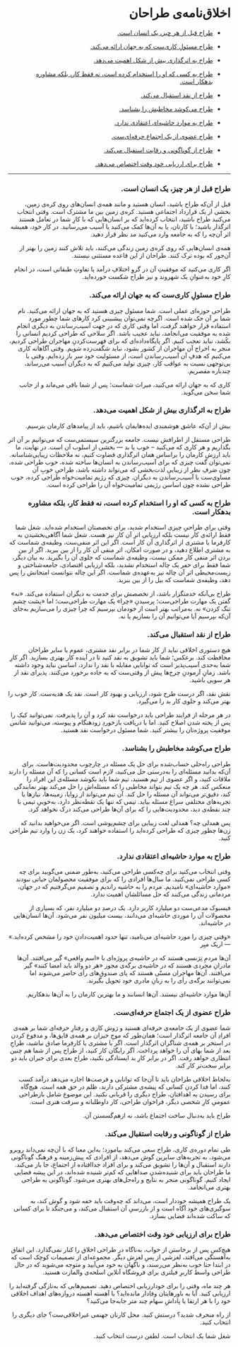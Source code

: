 <div dir="rtl">

# اخلاق‌نامه‌ی طراحان

* ‫[طراح قبل از هر چیز، یک انسان است.](#طراح-قبل-از-هر-چیز-یک-انسان-است)‬

* ‫[طراح مسئولِ کاری‌ست که به جهان ارائه می‌کند.](#طراح-مسئول%D9%90-کاریست-که-به-جهان-ارائه-میکند)‬

* ‫[طراح به اثرگذاری بیش از شکل اهمیت می‌دهد.](#طراح-به-اثرگذاری-بیش-از-شکل-اهمیت-میدهد)‬

* ‫[طراح به کسی که او را استخدام کرده است، نه فقط کار، بلکه مشاوره بدهکار است.](#طراح-به-کسی-که-او-را-استخدام-کرده-است-نه-فقط-کار-بلکه-مشاوره-بدهکار-است)‬

* ‫[طراح از نقد استقبال می‌کند.](#طراح-از-نقد-استقبال-میکند)‬

* [طراح می‌کوشد مخاطبش را بشناسد.](#طراح-میکوشد-مخاطبش-را-بشناسد)‬

* ‫[طراح به موارد حاشیه‌ای اعتقادی ندارد.](#طراح-به-موارد-حاشیهای-اعتقادی-ندارد)‬

* ‫[طراح عضوی از یک اجتماع حرفه‌ای‌ست.](#طراح-عضوی-از-یک-اجتماع-حرفهایست)

* [طراح از گوناگونی و رقابت استقبال می‌کند.](#طراح-از-گوناگونی-و-رقابت-استقبال-میکند)

* [طراح برای ارزیابی خود وقت اختصاص می‌دهد.](#طراح-برای-ارزیابی-خود-وقت-اختصاص-میدهد)‬


***


### طراح قبل از هر چیز، یک انسان است.‬

‫قبل از آن‌که طراح باشید، انسان هستید و مانند همه‌ی انسان‌های روی کره‌ی زمین، بخشی از یک قرارداد اجتماعی هستید. کره‌ی زمین بین ما مشترک است. وقتی انتخاب می‌کنید طراح باشید، انتخاب کرده‌اید که بر انسان‌هایی که با کارِ شما در تعامل هستند اثرگذار باشید؛ با کارتان، یا به آن‌ها کمک می‌کنید یا آسیب می‌رسانید. در کار خود، همیشه اثر آن‌چه را که به جامعه وارد می‌کنید مد نظر قرار دهید.‬

‫همه‌ی انسان‌هایی که روی کره‌ی زمین زندگی می‌کنند، باید تلاش کنند زمین را بهتر از آن‌جور که بوده ترک کنند. طراحان از این قاعده مستثنی نیستند.‬

‫اگر کاری می‌کنید که موفقیتِ آن در گروِ اختلافِ درآمد یا تفاوتِ طبقاتی است، در انجام کارِ خود به‌عنوانِ یک شهروند و نیز طراح شکست خورده‌اید.‬

### طراح مسئولِ کاری‌ست که به جهان ارائه می‌کند.‬

‫طراحی حوزه‌ای عملی است. شما مسئول چیزی هستید که به جهان ارائه می‌کنید. نام شما بر آن حک شده است. اگرچه نمی‌توان پیشبینی کرد کارهای شما چطور مورد استفاده قرار خواهند گرفت، اما وقتی کاری که در جهت آسیب‌رساندن به دیگری انجام شده به موفقیت می‌انجامد، نباید عجیب باشد. اگر سلاحی که طراحی کردیم انسانی را بکُشد، نباید تعجب کنیم. اگر پایگاه‌داده‌ای که برای فهرست‌کردنِ مهاجران طراحی کردیم، منجر به اخراج آن مهاجران از کشور بشود، نباید شگفت‌زده شویم. وقتی آگاهانه کاری می‌کنیم که هدفِ آن آسیب‌رساندن است، از مسئولیت خود سر باز زده‌ایم. وقتی با بی‌توجهی نسبت به عواقب کار، چیزی تولید می‌کنیم که به دیگران آسیب می‌رساند، چندباره مقصریم.‬

‫کاری که به جهان ارائه می‌کنید، میراث شماست؛ پس از شما باقی می‌ماند و از جانب شما سخن می‌گوید.‬

### طراح به اثرگذاری بیش از شکل اهمیت می‌دهد.‬

‫بیش از آن‌که عاشق هوشمندی ایده‌هایمان باشیم، باید از پیامدهای کارمان بترسیم.‬

‫طراحی مستقل از اطرافش نیست. جامعه بزرگترین سیستمی‌ست که می‌توانیم بر آن اثر بگذاریم و هر کاری که می‌کنید – خوب یا بد — بخشی از اسلوب آن است. در نهایت، ما باید ارزش کارمان را براساس همان اثرگذاری قضاوت کنیم، نه ملاحظات زیبایی‌شناسانه. نمی‌توان گفت چیزی که برای آسیب‌رساندن به انسان‌ها ساخته شده، خوب طراحی شده، چون صَرفِ نظر از زیباییِ لذت‌بخشی که می‌تواند داشته باشد، طراحیِ خوبِ آن مساوی‌ست با آسیب‌رساندن به دیگران. چیزی که رژیم تمامیت‌خواه طراحی کرده، خوب طراحی نشده چون اساسن رژیمی تمامیت‌خواه آن را طراحی کرده است.‬

### طراح به کسی که او را استخدام کرده است، نه فقط کار، بلکه مشاوره بدهکار است.‬

‫وقتی برای طراحیِ چیزی استخدام شدید، برای تخصصتان استخدام شده‌اید. شغل شما فقط ارائه‌ی کار نیست بلکه ارزیابی اثرِ آن کار نیز هست. شغل شما آگاهی‌بخشیدن به کارفرما یا مشتری از اثرگذاری آن کار است. اگر این اثر منفی‌ست، وظیفه‌ی شماست که به مشتری اطلاع دهید، و در صورت امکان، اثر منفی آن کار را از بین ببرید. اگر از بین بردن اثر منفی کار ممکن نیست، وظیفه‌ی شماست که جلوی آن را بگیرید. به بیان دیگر، شما فقط برای حفر یک چاله استخدام نشدید، بلکه ارزیابی اقتصادی، جامعه‌شناختی و زیست‌محیطی اثر آن چاله نیز به‌عهده‌ی شماست. اگر این چاله نتوانست امتحانش را پس دهد، وظیفه‌ی شماست که بیل را از بین ببرید.‬

‫طراح بی‌آنکه خدمتگزار باشد، از تخصصش برای خدمت به دیگران استفاده می‌کند. «نه» گفتن یک مهارت طراحی‌ست؛ پرسیدنِ «چرا» یک مهارت طراحی‌ست؛ اما «پشت چشم تنگ کردن» نه. به‌مراتب بهتر است از خودمان بپرسیم که چرا چیزی را می‌سازیم به‌جای آن‌که بپرسیم آیا می‌توانیم آن را بسازیم یا نه.‬

### طراح از نقد استقبال می‌کند.‬

‫هیچ دستوری اخلاقی نباید از کار شما در برابر نقد مشتری، عموم یا سایر طراحان محافظت کند. برعکس؛ شما باید تشویق به نقد کنید تا در آینده کار بهتری بسازید. اگر کارِ شما به‌حدی آسیب‌پذیر است که توانایی مقابله با نقد را ندارد، اساسن نباید وجود داشته باشد. زمانِ آزمودنِ چرخ‌ها پیش از وقتی‌ست که به جاده برخورد می‌کنند. پذیرای نقد از هر سویی باشید.‬

‫نقش نقد، اگر درست طرح شود، ارزیابی و بهبود کار است. نقد یک هدیه‌ست. کار خوب را بهتر می‌کند و جلوی کار بد را می‌گیرد.‬

‫در هر مرحله از فرایند طراحی باید درخواست نقد کرد و آن را پذیرفت. نمی‌توانید کیک را پس از پخته شدن اصلاح کنید. اما با دریافت بازخوردِ زودهنگام و پیوسته، می‌توانید شانس موفقیت پروژه‌تان را بیشتر کنید. شما مسئول درخواست نقد هستید.‬

### طراح می‌کوشد مخاطبش را بشناسد.‬

‫طراحی راه‌حلی حساب‌شده برای حل یک مسئله در چارچوب محدودیت‌هاست. برای آن‌که بدانید مسئله‌ای را به‌درستی حل می‌کنید، لازم است کسانی را که آن مسئله را دارند ملاقات کنید، و اگر عضوی از تیم هستید، تیم شما باید بکوشد مسئله‌ی این افراد را منعکس کند. هر چه یک تیم بتواند مخاطبی را که مسئله‌اش را حل می‌کند بهتر نمایندگی کند، دقیق‌تر می‌تواند آن مسئله را حل کند. آن تیم می‌تواند از زوایا، زمینه‌ها، نیازها یا تجربه‌های مختلفی سراغ مسئله بیاید. تیمی که تنها یک نقطه‌نظر دارد، به‌خوبیِ تیمی با چند نقطه‌ی دید، محدودیت‌هایی را که برای آن‌ها طراحی می‌کند درک نخواهد کرد.‬

‫پس همدلی چه؟ همدلی لغت زیبایی برای چشم‌پوشی است. اگر می‌خواهید بدانید که زن‌ها چطور چیزی که طراحی کرده‌اید را استفاده خواهند کرد، یک زن را وارد تیم طراحی کنید.‬

### طراح به موارد حاشیه‌ای اعتقادی ندارد.‬

‫وقتی انتخاب می‌کنید برای چه‌کسی طراحی می‌کنید، به‌طور ضمنی می‌گویید برای چه کسی طراحی نمی‌کنید. ما سال‌ها افرادی را که برای موفقیت محصولمان حیاتی نبودند «موارد حاشیه‌ای» نامیدیم. مردم را به حاشیه راندیم و تصمیم می‌گرفتیم که در جهان، مردمانی زندگی می‌کنند که حل مسائلشان اهمیت ندارد.‬

‫فیسبوک مدعی‌ست دو میلیارد کاربر دارد. یک درصدِ دو میلیارد نفر، که بسیاری از محصولات آن را موردی حاشیه‌ای می‌دانند، بیست میلیون نفر می‌شود. آن‌ها انسان‌هایی در حاشیه‌اند.‬

‫«وقتی چیزی را مورد حاشیه‌ای می‌نامید، تنها حدود اهمیت‌دادنِ خود را مشخص کرده‌اید.» — اریک میِر‬

‫آن‌ها مردمِ تِرَنسی هستند که در حاشیه‌ی پروژه‌ای با «اسم واقعی» گیر می‌افتند. آن‌ها مادرانِ مجردی هستند که در حاشیه‌ی برگه‌ی مجوز «هر دو والد باید امضا کنند» گیر می‌افتند. آن‌ها مهاجران مسنّی هستند که پای صندوق‌های رأی حاضر می‌شوند اما نمی‌توانند برگه‌ی رأی را به زبانِ مادری خود تحویل بگیرند.‬

‫آن‌ها موارد حاشیه‌ای نیستند. آن‌ها انسانند و ما بهترین کارمان را به آن‌ها بدهکاریم.‬

### طراح عضوی از یک اجتماع حرفه‌ای‌ست.‬

‫شما عضوی از یک جامعه‌ی حرفه‌ای هستید و رَوش کاری و رفتارِ حرفه‌ای شما بر همه‌ی افرادِ آن جامعه اثرگذار است؛ همان‌طور که موجِ خیزان بر همه‌ی قایق‌ها، و مدفوع کردن در استخر بر همه‌ی شناگران اثرگذار است. اگر با مشتری یا کارفرما صادق نباشید، طراحِ بعد از شما بهای آن را خواهد پرداخت. اگر رایگان کار کنید، از طراح پس از شما هم چنین انتظاری خواهد رفت. اگر در برابر کارِ بد ایستادگی نکنید، طراح بعدی برای جبران باید دو برابر سخت‌تر کار کند.‬

‫به‌لحاظ اخلاقی طراحان باید تا آن‌جا که توانایی و فرصت‌ها اجازه می‌دهد درآمد کسب کنند، اما فدا کردنِ کسانی که پیشه‌ی مشترکی دارند، ظلم در حق همه است. هیچ‌گاه برای رسیدن به اهدافتان، طراح دیگری را قربانی نکنید. این موضوع شامل بازطراحی عمومیِ کارِ شخصی دیگر، فراخوان طراحی، کار داوطلبانه و سرقت هنری است.‬

‫طراح باید به‌دنبال ساخت اجتماع باشد، نه ازهم‌گسستن آن.‬

### طراح از گوناگونی و رقابت استقبال می‌کند.‬

‫طی تمام دوره‌ی کاری، طراح سعی می‌کند بیاموزد؛ به‌این معنا که با آن‌چه نمی‌داند روبرو می‌شود، به تجربه‌های سایرین گوش می‌دهد، از افرادی که پیش‌زمینه و فرهنگ گوناگونی دارند استقبال و آن‌ها را تشویق می‌کند و برای افراد جداافتاده از اجتماع، جا باز می‌کند. ما طراحان باید برای شنیده‌شدنِ صداهایی که ‌کم‌تر شنیده شده‌اند، در این پیشه فضایی ایجاد کنیم. گوناگونی منجر به نتایج و راه‌حل‌های بهتری می‌شود. گوناگونی به طراحی بهتری می‌انجامد.‬

‫یک طراح همیشه خوددار است، می‌داند که چه‌وقت باید خفه شود و گوش کند، به سوگیری‌های خود آگاه است و از بازرسیِ آن استقبال می‌کند، و می‌جنگد تا برای کسانی که ساکت شده‌اند فضایی بسازد.‬

### طراح برای ارزیابی خود وقت اختصاص می‌دهد.‬

‫هیچ‌کس پس از برخاستن از خواب، به‌ناگاه در طراحی اخلاق را کنار نمی‌گذارد. این اتفاق به‌آهستگی می‌افتد، لغزشی از پسِ لغزش دیگر. مجموعه‌ای از تصمیمات کوچک است که در ابتدا حتا خوب به‌نظر می‌رسند، و ناگهان به خود می‌آیید و متوجه می‌شوید که در حال طراحی واسط کاربرِ فیلتری برای فروشگاه آنلاین اسلحه‌ی والمارت هستید.‬

‫هر چند ماه، وقتی را برای خودارزیابی اختصاص دهید. تصمیم‌هایی که به‌تازگی گرفته‌اید را ارزیابی کنید. آیا به باورهایتان وفادار مانده‌اید؟ یا آهسته آهسته دروازه‌های اهداف اخلاقی خود را با هر ارتقا یا پاداشِ سهام چند متر جابه‌جا می‌کنید؟‬

‫از راه منحرف شدید؟ درستش کنید. محل کارتان جهنمی غیراخلاقی‌ست؟ جای دیگری را انتخاب کنید.‬

‫شغل شما یک انتخاب است. لطفن درست انتخاب کنید.‬

</div>
